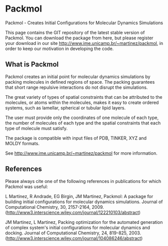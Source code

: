 Packmol
=======

Packmol - Creates Initial Configurations for Molecular Dynamics Simulations

This page contains the GIT repository of the latest stable version of Packmol. You can download the package
from here, but please register your download in our site http://www.ime.unicamp.br/~martinez/packmol, in order
to keep our motivation in developing the code.

What is Packmol
---------------

Packmol creates an initial point for molecular dynamics simulations by packing molecules in defined regions of space. The packing guarantees that short range repulsive interactions do not disrupt the simulations.

The great variety of types of spatial constraints that can be attributed to the molecules, or atoms within the molecules, makes it easy to create ordered systems, such as lamellar, spherical or tubular lipid layers.

The user must provide only the coordinates of one molecule of each type, the number of molecules of each type and the spatial constraints that each type of molecule must satisfy.

The package is compatible with input files of PDB, TINKER, XYZ and MOLDY formats.

See http://www.ime.unicamp.br/~martinez/packmol for more information.

References
----------

Please always cite one of the following references in publications for which Packmol was useful:

L Martinez, R Andrade, EG Birgin, JM Martinez, Packmol: A package for building initial configurations for molecular dynamics simulations. Journal of Computational Chemistry, 30, 2157-2164, 2009. (http://www3.interscience.wiley.com/journal/122210103/abstract)

JM Martinez, L Martinez, Packing optimization for the automated generation of complex system's initial configurations for molecular dynamics and docking. Journal of Computational Chemistry, 24, 819-825, 2003.
(http://www3.interscience.wiley.com/journal/104086246/abstract)



